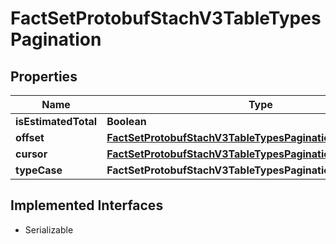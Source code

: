 

# FactSetProtobufStachV3TableTypesPagination


## Properties

Name | Type | Description | Notes
------------ | ------------- | ------------- | -------------
**isEstimatedTotal** | **Boolean** |  |  [optional]
**offset** | [**FactSetProtobufStachV3TableTypesPaginationTypesOffset**](FactSetProtobufStachV3TableTypesPaginationTypesOffset.md) |  |  [optional]
**cursor** | [**FactSetProtobufStachV3TableTypesPaginationTypesCursor**](FactSetProtobufStachV3TableTypesPaginationTypesCursor.md) |  |  [optional]
**typeCase** | **FactSetProtobufStachV3TableTypesPaginationTypeOneofCase** |  |  [optional]


## Implemented Interfaces

* Serializable


